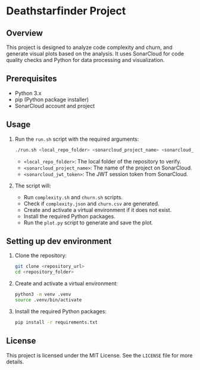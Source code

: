 # Deathstarfinder Project

## Overview
This project is designed to analyze code complexity and churn, and generate visual plots based on the analysis. It uses SonarCloud for code quality checks and Python for data processing and visualization.

## Prerequisites
- Python 3.x
- pip (Python package installer)
- SonarCloud account and project

## Usage
1. Run the `run.sh` script with the required arguments:
    ```sh
    ./run.sh <local_repo_folder> <sonarcloud_project_name> <sonarcloud_jwt_token>
    ```

    - `<local_repo_folder>`: The local folder of the repository to verify.
    - `<sonarcloud_project_name>`: The name of the project on SonarCloud.
    - `<sonarcloud_jwt_token>`: The JWT session token from SonarCloud.

2. The script will:
    - Run `complexity.sh` and `churn.sh` scripts.
    - Check if `complexity.json` and `churn.csv` are generated.
    - Create and activate a virtual environment if it does not exist.
    - Install the required Python packages.
    - Run the `plot.py` script to generate and save the plot.

## Setting up dev environment
1. Clone the repository:
    ```sh
    git clone <repository_url>
    cd <repository_folder>
    ```

2. Create and activate a virtual environment:
    ```sh
    python3 -m venv .venv
    source .venv/bin/activate
    ```

3. Install the required Python packages:
    ```sh
    pip install -r requirements.txt
    ```


## License
This project is licensed under the MIT License. See the `LICENSE` file for more details.

